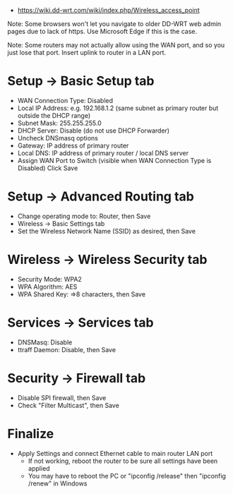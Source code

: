 
- https://wiki.dd-wrt.com/wiki/index.php/Wireless_access_point

Note: Some browsers won't let you navigate to older DD-WRT web admin pages due to lack of https. Use Microsoft Edge if this is the case.

Note: Some routers may not actually allow using the WAN port, and so you just lose that port. Insert uplink to router in a LAN port.

 # Setup -> Basic Setup tab
- WAN Connection Type: Disabled
- Local IP Address: e.g. 192.168.1.2 (same subnet as primary router but outside the DHCP range)
- Subnet Mask: 255.255.255.0
- DHCP Server: Disable (do not use DHCP Forwarder)
- Uncheck DNSmasq options
- Gateway: IP address of primary router
- Local DNS: IP address of primary router / local DNS server
- Assign WAN Port to Switch (visible when WAN Connection Type is Disabled)
    Click Save 

# Setup -> Advanced Routing tab
- Change operating mode to: Router, then Save 
- Wireless -> Basic Settings tab
- Set the Wireless Network Name (SSID) as desired, then Save 

# Wireless -> Wireless Security tab
- Security Mode: WPA2
- WPA Algorithm: AES
- WPA Shared Key: =>8 characters, then Save 

# Services -> Services tab
- DNSMasq: Disable
- ttraff Daemon: Disable, then Save 

# Security -> Firewall tab
- Disable SPI firewall, then Save
- Check "Filter Multicast", then Save 

# Finalize
- Apply Settings and connect Ethernet cable to main router LAN port
  - If not working, reboot the router to be sure all settings have been applied
  - You may have to reboot the PC or "ipconfig /release" then "ipconfig /renew" in Windows 

